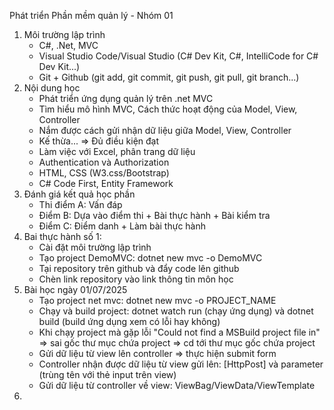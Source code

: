Phát triển Phần mềm quản lý - Nhóm 01

1. Môi trường lập trình
    - C#, .Net, MVC
    - Visual Studio Code/Visual Studio (C# Dev Kit, C#, IntelliCode for C# Dev Kit...)
    - Git + Github (git add, git commit, git push, git pull, git branch...)
2. Nội dung học
   - Phát triển ứng dụng quản lý trên .net MVC
   - Tìm hiểu mô hình MVC, Cách thức hoạt động của Model, View, Controller
   - Nắm được cách gửi nhận dữ liệu giữa Model, View, Controller
   - Kế thừa... => Đủ điều kiện đạt
   - Làm việc với Excel, phân trang dữ liệu
   - Authentication và Authorization
   - HTML, CSS (W3.css/Bootstrap)
   - C# Code First, Entity Framework
3. Đánh giá kết quả học phần
   - Thi điểm A: Vấn đáp
   - Điểm B: Dựa vào điểm thi + Bài thực hành + Bài kiểm tra
   - Điểm C: Điểm danh + Làm bài thực hành
4. Bai thực hành số 1:
   - Cài đặt môi trường lập trình
   - Tạo project DemoMVC: dotnet new mvc -o DemoMVC
   - Tại repository trên github và đẩy code lên github
   - Chèn link repository vào link thông tin môn học
5. Bài học ngày 01/07/2025
   - Tạo project net mvc: dotnet new mvc -o PROJECT_NAME
   - Chạy và build project: dotnet watch run (chạy ứng dụng) và dotnet build (build ứng dụng xem có lỗi hay không)
   - Khi chạy project mà gặp lỗi "Could not find a MSBuild project file in" => sai gốc thư mục chứa project => cd tới thư mục gốc chứa project
   - Gửi dữ liệu từ view lên controller => thực hiện submit form
   - Controller nhận được dữ liệu từ view gửi lên: [HttpPost] và parameter (trùng tên với thẻ input trên view)
   - Gửi dữ liệu từ controller về view: ViewBag/ViewData/ViewTemplate
6. 